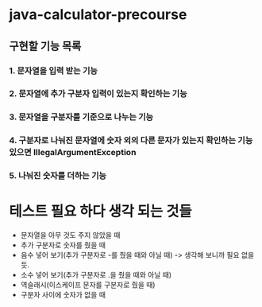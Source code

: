# java-calculator-precourse

## 구현할 기능 목록
### 1. 문자열을 입력 받는 기능
### 2. 문자열에 추가 구분자 입력이 있는지 확인하는 기능
### 3. 문자열을 구분자를 기준으로 나누는 기능
### 4. 구분자로 나눠진 문자열에 숫자 외의 다른 문자가 있는지 확인하는 기능 있으면 IllegalArgumentException
### 5. 나눠진 숫자를 더하는 기능

# 테스트 필요 하다 생각 되는 것들
+ 문자열을 아무 것도 주지 않았을 때
+ 추가 구분자로 숫자를 줬을 때
+ 음수 넣어 보기(추가 구분자로 -를 줬을 때와 아닐 때) -> 생각해 보니까 필요 없을듯.
+ 소수 넣어 보기(추가 구분자로 .을 줬을 때와 아닐 때)
+ 역슬래시(이스케이프 문자를 구분자로 줬을 때)
+ 구분자 사이에 숫자가 없을 때